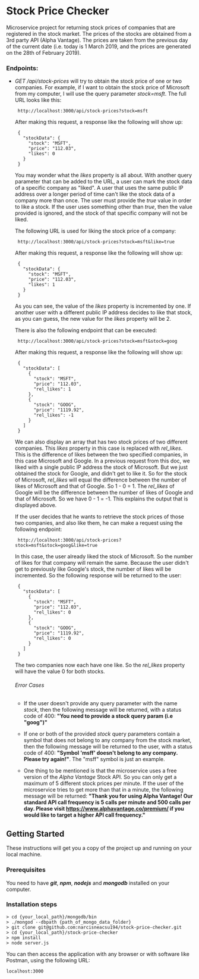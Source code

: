 # Stock Price Checker

Microservice project for returning stock prices of companies that are registered in the stock market.
The prices of the stocks are obtained from a 3rd party API (Alpha Vantage).
The prices are taken from the previous day of the current date (i.e. today is 1 March 2019, and the prices are generated
on the 28th of February 2019).

### Endpoints:

* *GET /api/stock-prices* will try to obtain the stock price of one or two companies. For example, if I want to obtain the stock price of Microsoft from my computer, I will use the query parameter *stock=msft*. The full URL looks like this:

     ```
      http://localhost:3000/api/stock-prices?stock=msft
     ```

  After making this request, a response like the following will show up:

     ```
      {
        "stockData": {
          "stock": "MSFT",
          "price": "112.03",
          "likes": 0
        }
      }
     ```
  
  You may wonder what the *likes* property is all about. With another query parameter that can be added to the URL, a user
  can mark the stock data of a specific company as "liked". A user that uses the same public IP address over a longer period of time
  can't like the stock data of a company more than once. The user must provide the *true* value in order to like a stock. If the user
  uses something other than *true*, then the value provided is ignored, and the stock of that specific company will not be liked.

  The following URL is used for liking the stock price of a company:

     ```
      http://localhost:3000/api/stock-prices?stock=msft&like=true
     ```

  After making this request, a response like the following will show up:

     ```
      {
        "stockData": {
          "stock": "MSFT",
          "price": "112.03",
          "likes": 1
        }
      }
     ```

  As you can see, the value of the *likes* property is incremented by one. If another user with a different public IP address
  decides to like that stock, as you can guess, the new value for the *likes* property will be 2.

  There is also the following endpoint that can be executed:

     ```
      http://localhost:3000/api/stock-prices?stock=msft&stock=goog
     ```

  After making this request, a response like the following will show up:

     ```
      {
        "stockData": [
          {
            "stock": "MSFT",
            "price": "112.03",
            "rel_likes": 1
          },
          {
            "stock": "GOOG",
            "price": "1119.92",
            "rel_likes": -1
          }
        ]
      }
     ```

  We can also display an array that has two stock prices of two different companies. This *likes* property
  in this case is replaced with *rel_likes*. This is the difference of likes between the two specified companies,
  in this case Microsoft and Google. In a previous request from this doc, we liked with a single public IP address
  the stock of Microsoft. But we just obtained the stock for Google, and didn't get to like it. So for the stock of 
  Microsoft, *rel_likes* will equal the difference between the number of likes of Microsoft and that of Google. 
  So 1 - 0 = 1. The *rel_likes* of Google will be the difference between the number of likes of Google and that of 
  Microsoft. So we have 0 - 1 = -1. This explains the output that is displayed above.

  If the user decides that he wants to retrieve the stock prices of those two companies, and also like them, he can
  make a request using the following endpoint:

     ```
      http://localhost:3000/api/stock-prices?stock=msft&stock=goog&like=true
     ```

  In this case, the user already liked the stock of Microsoft. So the number of likes for that company will remain the same.
  Because the user didn't get to previously like Google's stock, the number of likes will be incremented. So the following
  response will be returned to the user:

     ```
      {
        "stockData": [
          {
            "stock": "MSFT",
            "price": "112.03",
            "rel_likes": 0
          },
          {
            "stock": "GOOG",
            "price": "1119.92",
            "rel_likes": 0
          }
        ]
      }
     ```

  The two companies now each have one like. So the *rel_likes* property will have the value 0 for both stocks.

  ###### Error Cases

   - If the user doesn't provide any query parameter with the name *stock*, then the 
   following message will be returned, with a status code of 400:
   **"You need to provide a stock query param (i.e "goog")"**

   - If one or both of the provided *stock* query parameters contain a symbol that does not belong to any company from the stock market, then the following message 
   will be returned to the user, with a status code of 400:
   **"Symbol 'msff' doesn't belong to any company. Please try again!"**. The "msff" symbol is just an example.

   - One thing to be mentioned is that the microservice uses a free version of the *Alpha Vantage* Stock API. So you can only 
   get a maximum of 5 different stock prices per minute. If the 
   user of the microservice tries to get more than that in a minute, the following message will be returned: **"Thank you for using Alpha Vantage! Our standard API call frequency is 5 calls per minute and 500 calls per day. Please visit https://www.alphavantage.co/premium/ if you would like to target a higher API call frequency."**


## Getting Started

These instructions will get you a copy of the project up and running on your local machine.

### Prerequisites

You need to have ***git***, ***npm***, ***nodejs*** and ***mongodb*** installed on your computer.

### Installation steps

```
> cd {your_local_path}/mongodb/bin
> ./mongod --dbpath {path_of_mongo_data_folder}
> git clone git@github.com:narcisneacsu194/stock-price-checker.git
> cd {your_local_path}/stock-price-checker
> npm install
> node server.js
```

You can then access the application with any browser or with software like Postman, using the following URL:

```
localhost:3000
```
